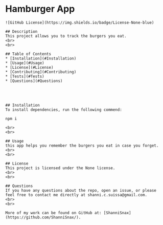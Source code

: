 # Hamburger App
    ![GitHub License](https://img.shields.io/badge/License-None-blue)
  
    ## Description
    This project allows you to track the burgers you eat. 
    <br>
    <br>
  
    ## Table of Contents
    * [Installation](#Installation)
    * [Usage](#Usage)
    * [License](#License)
    * [Contributing](#Contributing)
    * [Tests](#Tests)
    * [Questions](#Questions)
   <br>
   <br>
  
    ## Installation
    To install dependencies, run the following commend:
```
npm i
```

    <br>
    <br>
  
    ## Usage
    this app helps you remember the burgers you eat in case you forget. 
    <br>
    <br>
  
    ## License
    This project is licensed under the None license.
    <br>
    <br>
  
    ## Questions
    If you have any questions about the repo, open an issue, or please feel free to contact me directly at shanni.c.suissa@gmail.com. 
    <br>
    <br>
    
    More of my work can be found on GitHub at: [ShanniSnax](https://github.com/ShanniSnax/).